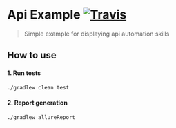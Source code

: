 # Api Example [![Travis](https://travis-ci.org/manyakin/ApiExample.svg?branch=master "Travis")](https://travis-ci.org/manyakin/ApiExample/builds)
> Simple example for displaying api automation skills

## How to use

#### 1. Run tests
```
./gradlew clean test
```
#### 2. Report generation 
```
./gradlew allureReport
```
